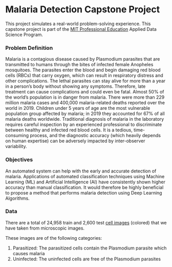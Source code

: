 # Malaria Detection Capstone Project

This project simulates a real-world problem-solving experience. This capstone project is part of the [MIT Professional Education](https://www.mygreatlearning.com/mit-data-science-program) Applied Data Science Program.

### Problem Definition

Malaria is a contagious disease caused by Plasmodium parasites that are transmitted to humans through the bites of infected female Anopheles mosquitoes. The parasites enter the blood and begin damaging red blood cells (RBCs) that carry oxygen, which can result in respiratory distress and other complications. The lethal parasites can stay alive for more than a year in a person’s body without showing any symptoms. Therefore, late treatment can cause complications and could even be fatal. Almost 50% of the world’s population is in danger from malaria. There were more than 229 million malaria cases and 400,000 malaria-related deaths reported over the world in 2019. Children under 5 years of age are the most vulnerable population group affected by malaria; in 2019 they accounted for 67% of all malaria deaths worldwide. Traditional diagnosis of malaria in the laboratory requires careful inspection by an experienced professional to discriminate between healthy and infected red blood cells. It is a tedious, time-consuming process, and the diagnostic accuracy (which heavily depends on human expertise) can be adversely impacted by inter-observer variability.

### Objectives

An automated system can help with the early and accurate detection of malaria. Applications of automated classification techniques using Machine Learning (ML) and Artificial Intelligence (AI) have consistently shown higher accuracy than manual classification. It would therefore be highly beneficial to propose a method that performs malaria detection using Deep Learning Algorithms.

### Data

There are a total of 24,958 train and 2,600 test [cell images](https://drive.google.com/file/d/1n3o1Xghpy9ufZwHkQFE5l5d9sUHQOUWM/view) (colored) that we have taken from microscopic images. 

These images are of the following categories:
1. Parasitized: The parasitized cells contain the Plasmodium parasite which causes malaria
2. Uninfected: The uninfected cells are free of the Plasmodium parasites
